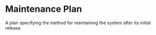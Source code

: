 # Maintenance Plan


A plan specifying the method for maintaining the system after its
initial release.

